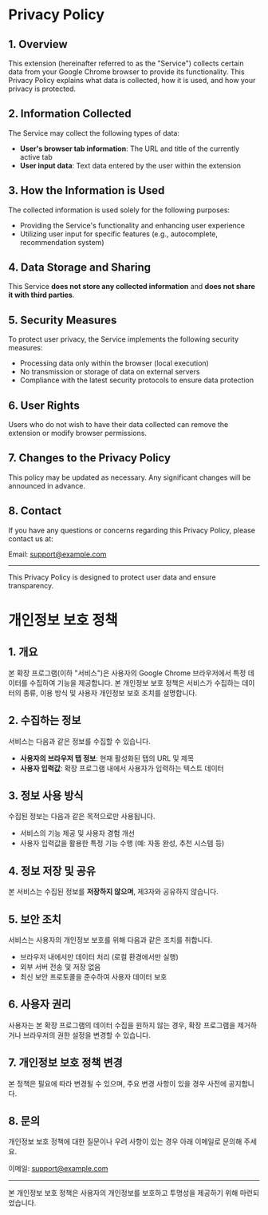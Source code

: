 # Privacy Policy

## 1. Overview
This extension (hereinafter referred to as the "Service") collects certain data from your Google Chrome browser to provide its functionality. This Privacy Policy explains what data is collected, how it is used, and how your privacy is protected.

## 2. Information Collected
The Service may collect the following types of data:
- **User's browser tab information**: The URL and title of the currently active tab
- **User input data**: Text data entered by the user within the extension

## 3. How the Information is Used
The collected information is used solely for the following purposes:
- Providing the Service's functionality and enhancing user experience
- Utilizing user input for specific features (e.g., autocomplete, recommendation system)

## 4. Data Storage and Sharing
This Service **does not store any collected information** and **does not share it with third parties**.

## 5. Security Measures
To protect user privacy, the Service implements the following security measures:
- Processing data only within the browser (local execution)
- No transmission or storage of data on external servers
- Compliance with the latest security protocols to ensure data protection

## 6. User Rights
Users who do not wish to have their data collected can remove the extension or modify browser permissions.

## 7. Changes to the Privacy Policy
This policy may be updated as necessary. Any significant changes will be announced in advance.

## 8. Contact
If you have any questions or concerns regarding this Privacy Policy, please contact us at:

Email: support@example.com

---
This Privacy Policy is designed to protect user data and ensure transparency.




# 개인정보 보호 정책

## 1. 개요
본 확장 프로그램(이하 "서비스")은 사용자의 Google Chrome 브라우저에서 특정 데이터를 수집하여 기능을 제공합니다. 본 개인정보 보호 정책은 서비스가 수집하는 데이터의 종류, 이용 방식 및 사용자 개인정보 보호 조치를 설명합니다.

## 2. 수집하는 정보
서비스는 다음과 같은 정보를 수집할 수 있습니다.
- **사용자의 브라우저 탭 정보**: 현재 활성화된 탭의 URL 및 제목
- **사용자 입력값**: 확장 프로그램 내에서 사용자가 입력하는 텍스트 데이터

## 3. 정보 사용 방식
수집된 정보는 다음과 같은 목적으로만 사용됩니다.
- 서비스의 기능 제공 및 사용자 경험 개선
- 사용자 입력값을 활용한 특정 기능 수행 (예: 자동 완성, 추천 시스템 등)

## 4. 정보 저장 및 공유
본 서비스는 수집된 정보를 **저장하지 않으며**, 제3자와 공유하지 않습니다.

## 5. 보안 조치
서비스는 사용자의 개인정보 보호를 위해 다음과 같은 조치를 취합니다.
- 브라우저 내에서만 데이터 처리 (로컬 환경에서만 실행)
- 외부 서버 전송 및 저장 없음
- 최신 보안 프로토콜을 준수하여 사용자 데이터 보호

## 6. 사용자 권리
사용자는 본 확장 프로그램의 데이터 수집을 원하지 않는 경우, 확장 프로그램을 제거하거나 브라우저의 권한 설정을 변경할 수 있습니다.

## 7. 개인정보 보호 정책 변경
본 정책은 필요에 따라 변경될 수 있으며, 주요 변경 사항이 있을 경우 사전에 공지합니다.

## 8. 문의
개인정보 보호 정책에 대한 질문이나 우려 사항이 있는 경우 아래 이메일로 문의해 주세요.

이메일: support@example.com

---
본 개인정보 보호 정책은 사용자의 개인정보를 보호하고 투명성을 제공하기 위해 마련되었습니다.